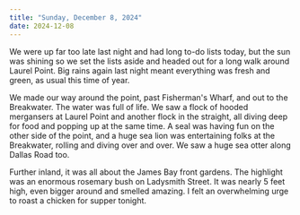 ```yaml
---
title: "Sunday, December 8, 2024"
date: 2024-12-08
---
```


We were up far too late last night and had long to-do lists today, but the sun was shining so we set the lists aside and headed out for a long walk around Laurel Point.  Big rains again last night meant everything was fresh and green, as usual this time of year.  

We made our way around the point, past Fisherman's Wharf, and out to the Breakwater. The water was full of life.   We saw a flock of hooded mergansers at Laurel Point and another flock in the straight, all diving deep for food and popping up at the same time.  A seal was having fun on the other side of the point, and a huge sea lion was entertaining folks at the Breakwater, rolling and diving over and over.  We saw a huge sea otter along Dallas Road too.

Further inland, it was all about the James Bay front gardens.  The highlight was an enormous rosemary bush on Ladysmith Street.  It was nearly 5 feet high, even bigger around and smelled amazing.  I felt an overwhelming urge to roast a chicken for supper tonight.